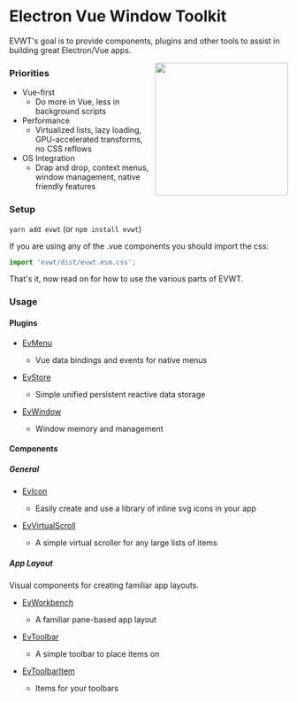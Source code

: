 # Electron Vue Window Toolkit

EVWT's goal is to provide components, plugins and other tools to assist in building great Electron/Vue apps.

<img src="https://avatars2.githubusercontent.com/u/69093854?s=400&u=700c335218280e5a3bfd1d88f82bcc8c05714df6&v=4" align="right" height="240">

### Priorities
* Vue-first
  * Do more in Vue, less in background scripts
* Performance
  * Virtualized lists, lazy loading, GPU-accelerated transforms, no CSS reflows
* OS Integration
  * Drap and drop, context menus, window management, native friendly features



### Setup

`yarn add evwt` (or `npm install evwt`)

If you are using any of the .vue components you should import the css:

```js
import 'evwt/dist/evwt.esm.css';
```

That's it, now read on for how to use the various parts of EVWT.

### Usage

#### Plugins


* [EvMenu](https://github.com/evwt/evwt/blob/master/EvMenu.md)
  - Vue data bindings and events for native menus

* [EvStore](https://github.com/evwt/evwt/blob/master/EvStore.md)
  - Simple unified persistent reactive data storage

* [EvWindow](https://github.com/evwt/evwt/blob/master/EvWindow.md)
  - Window memory and management

#### Components

##### General

* [EvIcon](https://github.com/evwt/evwt/blob/master/EvIcon.md)
  - Easily create and use a library of inline svg icons in your app

* [EvVirtualScroll](https://github.com/evwt/evwt/blob/master/EvVirtualScroll.md)
  - A simple virtual scroller for any large lists of items

##### App Layout

Visual components for creating familiar app layouts.

* [EvWorkbench](https://github.com/evwt/evwt/blob/master/EvWorkbench.md)
  - A familiar pane-based app layout

* [EvToolbar](https://github.com/evwt/evwt/blob/master/EvToolbar.md)
  - A simple toolbar to place items on

* [EvToolbarItem](https://github.com/evwt/evwt/blob/master/EvToolbarItem.md)
  - Items for your toolbars
